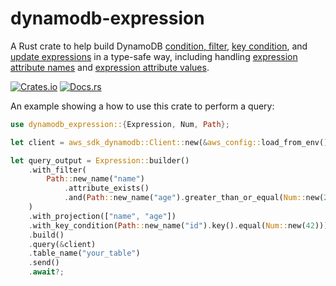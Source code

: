 # dynamodb-expression

A Rust crate to help build DynamoDB [condition, filter](https://docs.aws.amazon.com/amazondynamodb/latest/developerguide/Expressions.OperatorsAndFunctions.html), [key condition](https://docs.aws.amazon.com/amazondynamodb/latest/developerguide/Query.KeyConditionExpressions.html), and [update
expressions](https://docs.aws.amazon.com/amazondynamodb/latest/developerguide/Expressions.UpdateExpressions.html) in a type-safe way, including handling [expression attribute names](https://docs.aws.amazon.com/amazondynamodb/latest/developerguide/Expressions.ExpressionAttributeNames.html) and [expression attribute values](https://docs.aws.amazon.com/amazondynamodb/latest/developerguide/Expressions.ExpressionAttributeValues.html).

[![Crates.io](https://img.shields.io/crates/v/dynamodb-expression.svg)](https://crates.io/crates/dynamodb-expression)
[![Docs.rs](https://docs.rs/dynamodb-expression/badge.svg)](https://docs.rs/dynamodb-expression/)

An example showing a how to use this crate to perform a query:

```rust
use dynamodb_expression::{Expression, Num, Path};

let client = aws_sdk_dynamodb::Client::new(&aws_config::load_from_env().await);

let query_output = Expression::builder()
    .with_filter(
        Path::new_name("name")
            .attribute_exists()
            .and(Path::new_name("age").greater_than_or_equal(Num::new(2.5))),
    )
    .with_projection(["name", "age"])
    .with_key_condition(Path::new_name("id").key().equal(Num::new(42)))
    .build()
    .query(&client)
    .table_name("your_table")
    .send()
    .await?;
```
